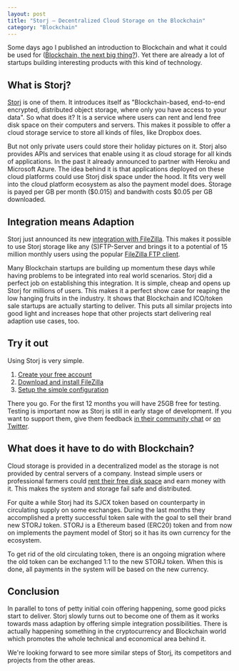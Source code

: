 ```yaml
---
layout: post
title: "Storj – Decentralized Cloud Storage on the Blockchain"
category: "Blockchain"
---
```


Some days ago I published an introduction to Blockchain and what it could be used for (<a href="https://blog.codecentric.de/en/2017/07/what-is-blockchain/" target="_blank">Blockchain, the next big thing?</a>). Yet there are already a lot of startups building interesting products with this kind of technology.

## What is Storj?

<a href="https://storj.io/" target="_blank">Storj</a> is one of them. It introduces itself as "Blockchain-based, end-to-end encrypted, distributed object storage, where only you have access to your data". So what does it? It is a service where users can rent and lend free disk space on their computers and servers. This makes it possible to offer a cloud storage service to store all kinds of files, like Dropbox does.

But not only private users could store their holiday pictures on it. Storj also provides APIs and services that enable using it as cloud storage for all kinds of applications. In the past it already announced to partner with Heroku and Microsoft Azure. The idea behind it is that applications deployed on these cloud platforms could use Storj disk space under the hood. It fits very well into the cloud platform ecosystem as also the payment model does. Storage is payed per GB per month ($0.015) and bandwith costs $0.05 per GB downloaded.

## Integration means Adaption

Storj just announced its new <a href="http://blog.storj.io/post/163215547738/storj-and-filezilla-integration-bringing" target="_blank">integration with FileZilla</a>. This makes it possible to use Storj storage like any (S)FTP-Server and brings it to a potential of 15 million monthly users using the popular <a href="https://filezilla-project.org/" target="_blank">FileZilla FTP client</a>.

Many Blockchain startups are building up momentum these days while having problems to be integrated into real world scenarios. Storj did a perfect job on establishing this integration. It is simple, cheap and opens up Storj for millions of users. This makes it a perfect show case for reaping the low hanging fruits in the industry. It shows that Blockchain and ICO/token sale startups are actually starting to deliver. This puts all similar projects into good light and increases hope that other projects start delivering real adaption use cases, too.

## Try it out

Using Storj is very simple.

1. <a href="https://app.storj.io/#/signup?referralLink=limax-voltages-655" target="_blank">Create your free account</a>
2. <a href="https://filezilla-project.org/" target="_blank">Download and install FileZilla</a>
3. <a href="https://docs.storj.io/docs#section-quick-setup" target="_blank">Setup the simple configuration</a>

There you go. For the first 12 months you will have 25GB free for testing. Testing is important now as Storj is still in early stage of development. If you want to support them, give them feedback [in their community chat](https://community.storj.io) or [on Twitter](https://twitter.com/storjproject).

## What does it have to do with Blockchain?

Cloud storage is provided in a decentralized model as the storage is not provided by central servers of a company. Instead simple users or professional farmers could <a href="https://storj.io/share.html" target="_blank">rent their free disk space</a> and earn money with it. This makes the system and storage fail safe and distributed.

For quite a while Storj had its SJCX token based on counterparty in circulating supply on some exchanges. During the last months they accomplished a pretty successful token sale with the goal to sell their brand new STORJ token. STORJ is a Ethereum based (ERC20) token and from now on implements the payment model of Storj so it has its own currency for the ecosystem.

To get rid of the old circulating token, there is an ongoing migration where the old token can be exchanged 1:1 to the new STORJ token. When this is done, all payments in the system will be based on the new currency.

## Conclusion

In parallel to tons of petty initial coin offering happening, some good picks start to deliver. Storj slowly turns out to become one of them as it works towards mass adaption by offering simple integration possibilities. There is actually happening something in the cryptocurrency and Blockchain world which promotes the whole technical and economical area behind it.

We're looking forward to see more similar steps of Storj, its competitors and projects from the other areas.
